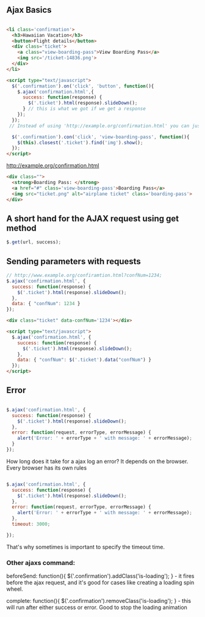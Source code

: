 ## Ajax Basics

```html

<li class='confirmation'>
  <h3>Hawaiian Vacation</h3>
  <button>Flight details</button>
  <div class='ticket'>
    <a class="view-boarding-pass">View Boarding Pass</a>
    <img src='/ticket-14836.png'>
  </div>
</li>

<script type="text/javascript">
  $('.confirmation').on('click', 'button', function(){
    $.ajax('confirmation.html',{
      success: function(response) {
        $('.ticket').html(response).slideDown();
      } // this is what we got if we get a response
    });
  });
 // Instead of using 'http://example.org/confirmation.html' you can just use confirmation.html this is if you were on the same url.

  $('.confirmation').con('click', 'view-boarding-pass', function(){
    $(this).closest('.ticket').find('img').show();
  });
</script>
```

http://example.org/confirmation.html
```html
<div class="">
  <strong>Boarding Pass: </strong>
  <a href="#" class='view-boarding-pass'>Boarding Pass</a>
  <img src="ticket.png" alt="airplane ticket" class='boarding-pass'>
</div>
```

## A short hand for the AJAX request using get method

```javascript
$.get(url, success);
```


## Sending parameters with requests


```javascript
// http://www.example.org/confiramtion.html?confNum=1234;
$.ajax('confirmation.html', {
  success: function(response) {
    $('.ticket').html(response).slideDown();
  },
  data: { "confNum": 1234 }
});
```

```html
<div class="ticket" data-confNum='1234'></div>

<script type="text/javascript">
  $.ajax('confirmation.html', {
    success: function(response) {
      $('.ticket').html(response).slideDown();
    },
    data: { "confNum": $('.ticket').data("confNum") }
  });
</script>
```

## Error

```javascript

$.ajax('confirmation.html', {
  success: function(response) {
    $('.ticket').html(response).slideDown();
  },
  error: function(request, errorType, errorMessage) {
    alert('Error: ' + errorType + ' with message: ' + errorMessage);
  }
});

```
How long does it take for a ajax log an error? It depends on the browser. Every browser has its own rules

```javascript

$.ajax('confirmation.html', {
  success: function(response) {
    $('.ticket').html(response).slideDown();
  },
  error: function(request, errorType, errorMessage) {
    alert('Error: ' + errorType + ' with message: ' + errorMessage);
  },
  timeout: 3000;

});

```
That's why sometimes is important to specify the timeout time.

### Other ajaxs command:

beforeSend: function(){
  $('.confirmation').addClass('is-loading');
} - it fires before the ajax request, and it's good for cases like creating a loading spin wheel.

complete: function(){
  $('.confirmation').removeClass('is-loading');
  } - this will run after either success or error. Good to stop the loading animation
